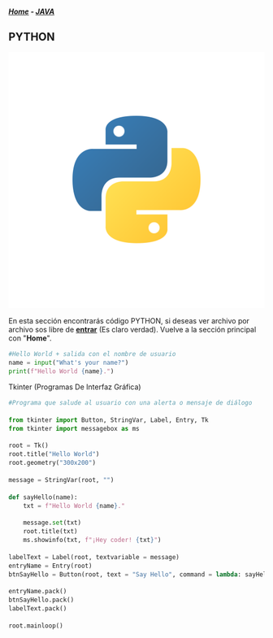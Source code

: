 ##### <a href="/">Home</a> - <a href="/code_by_SRM_TRG/code/java/Java.md">JAVA</a>

## PYTHON

<a href="/code/python/">![Python Logo](/assets/python_ico.svg "Python Logo")</a>

En esta sección encontrarás código PYTHON, si deseas ver archivo por archivo sos libre de <a href="/code/python/">**entrar**</a> (Es claro verdad). Vuelve a la sección principal con "**Home**".

```python
#Hello World + salida con el nombre de usuario
name = input("What's your name?")
print(f"Hello World {name}.")
```

Tkinter (Programas De Interfaz Gráfica)

```python
#Programa que salude al usuario con una alerta o mensaje de diálogo

from tkinter import Button, StringVar, Label, Entry, Tk
from tkinter import messagebox as ms

root = Tk()
root.title("Hello World")
root.geometry("300x200")

message = StringVar(root, "")

def sayHello(name):
	txt = f"Hello World {name}."

	message.set(txt)
	root.title(txt)
	ms.showinfo(txt, f"¡Hey coder! {txt}")

labelText = Label(root, textvariable = message)
entryName = Entry(root)
btnSayHello = Button(root, text = "Say Hello", command = lambda: sayHello(entryName.get()))

entryName.pack()
btnSayHello.pack()
labelText.pack()

root.mainloop()
```
